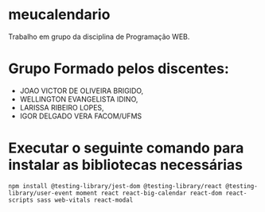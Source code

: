 # meucalendario
Trabalho em grupo da disciplina de Programação WEB.

# Grupo Formado pelos discentes:
 - JOAO VICTOR DE OLIVEIRA BRIGIDO,  
 - WELLINGTON EVANGELISTA IDINO,  
 - LARISSA RIBEIRO LOPES,  
 - IGOR DELGADO VERA
FACOM/UFMS

# Executar o seguinte comando para instalar as bibliotecas necessárias
```shell
npm install @testing-library/jest-dom @testing-library/react @testing-library/user-event moment react react-big-calendar react-dom react-scripts sass web-vitals react-modal
```
